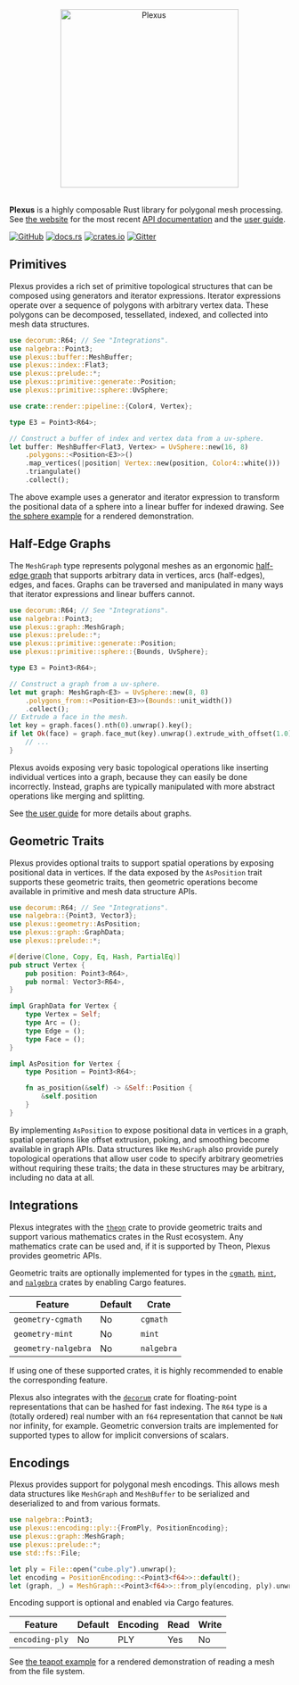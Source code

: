 <div align="center">
    <img alt="Plexus" src="https://raw.githubusercontent.com/olson-sean-k/plexus/master/doc/plexus.svg?sanitize=true" width="320"/>
</div>
<br/>

**Plexus** is a highly composable Rust library for polygonal mesh processing.
See [the website][website] for the most recent [API documentation][rustdoc] and
the [user guide][guide].

[![GitHub](https://img.shields.io/badge/GitHub-olson--sean--k/plexus-8da0cb?logo=github&style=for-the-badge)](https://github.com/olson-sean-k/plexus)
[![docs.rs](https://img.shields.io/badge/docs.rs-plexus-66c2a5?logo=rust&style=for-the-badge)](https://docs.rs/plexus)
[![crates.io](https://img.shields.io/crates/v/plexus.svg?logo=rust&style=for-the-badge)](https://crates.io/crates/plexus)
[![Gitter](https://img.shields.io/badge/Gitter-plexus--rs-c266a5?logo=gitter&style=for-the-badge)](https://gitter.im/plexus-rs/community)

## Primitives

Plexus provides a rich set of primitive topological structures that can be
composed using generators and iterator expressions. Iterator expressions operate
over a sequence of polygons with arbitrary vertex data. These polygons can be
decomposed, tessellated, indexed, and collected into mesh data structures.

```rust
use decorum::R64; // See "Integrations".
use nalgebra::Point3;
use plexus::buffer::MeshBuffer;
use plexus::index::Flat3;
use plexus::prelude::*;
use plexus::primitive::generate::Position;
use plexus::primitive::sphere::UvSphere;

use crate::render::pipeline::{Color4, Vertex};

type E3 = Point3<R64>;

// Construct a buffer of index and vertex data from a uv-sphere.
let buffer: MeshBuffer<Flat3, Vertex> = UvSphere::new(16, 8)
    .polygons::<Position<E3>>()
    .map_vertices(|position| Vertex::new(position, Color4::white()))
    .triangulate()
    .collect();
```

The above example uses a generator and iterator expression to transform the
positional data of a sphere into a linear buffer for indexed drawing. See [the
sphere example][example-sphere] for a rendered demonstration.

## Half-Edge Graphs

The `MeshGraph` type represents polygonal meshes as an ergonomic [half-edge
graph][dcel] that supports arbitrary data in vertices, arcs (half-edges), edges,
and faces. Graphs can be traversed and manipulated in many ways that iterator
expressions and linear buffers cannot.

```rust
use decorum::R64; // See "Integrations".
use nalgebra::Point3;
use plexus::graph::MeshGraph;
use plexus::prelude::*;
use plexus::primitive::generate::Position;
use plexus::primitive::sphere::{Bounds, UvSphere};

type E3 = Point3<R64>;

// Construct a graph from a uv-sphere.
let mut graph: MeshGraph<E3> = UvSphere::new(8, 8)
    .polygons_from::<Position<E3>>(Bounds::unit_width())
    .collect();
// Extrude a face in the mesh.
let key = graph.faces().nth(0).unwrap().key();
if let Ok(face) = graph.face_mut(key).unwrap().extrude_with_offset(1.0) {
    // ...
}
```

Plexus avoids exposing very basic topological operations like inserting
individual vertices into a graph, because they can easily be done incorrectly.
Instead, graphs are typically manipulated with more abstract operations like
merging and splitting.

See [the user guide][guide-graphs] for more details about graphs.

## Geometric Traits

Plexus provides optional traits to support spatial operations by exposing
positional data in vertices. If the data exposed by the `AsPosition` trait
supports these geometric traits, then geometric operations become available in
primitive and mesh data structure APIs.

```rust
use decorum::R64; // See "Integrations".
use nalgebra::{Point3, Vector3};
use plexus::geometry::AsPosition;
use plexus::graph::GraphData;
use plexus::prelude::*;

#[derive(Clone, Copy, Eq, Hash, PartialEq)]
pub struct Vertex {
    pub position: Point3<R64>,
    pub normal: Vector3<R64>,
}

impl GraphData for Vertex {
    type Vertex = Self;
    type Arc = ();
    type Edge = ();
    type Face = ();
}

impl AsPosition for Vertex {
    type Position = Point3<R64>;

    fn as_position(&self) -> &Self::Position {
        &self.position
    }
}
```

By implementing `AsPosition` to expose positional data in vertices in a graph,
spatial operations like offset extrusion, poking, and smoothing become available
in graph APIs. Data structures like `MeshGraph` also provide purely topological
operations that allow user code to specify arbitrary geometries without
requiring these traits; the data in these structures may be arbitrary, including
no data at all.

## Integrations

Plexus integrates with the [`theon`] crate to provide geometric traits and
support various mathematics crates in the Rust ecosystem. Any mathematics crate
can be used and, if it is supported by Theon, Plexus provides geometric APIs.

Geometric traits are optionally implemented for types in the [`cgmath`],
[`mint`], and [`nalgebra`] crates by enabling Cargo features.

| Feature             | Default | Crate      |
|---------------------|---------|------------|
| `geometry-cgmath`   | No      | `cgmath`   |
| `geometry-mint`     | No      | `mint`     |
| `geometry-nalgebra` | No      | `nalgebra` |

If using one of these supported crates, it is highly recommended to enable the
corresponding feature.

Plexus also integrates with the [`decorum`] crate for floating-point
representations that can be hashed for fast indexing. The `R64` type is a
(totally ordered) real number with an `f64` representation that cannot be `NaN`
nor infinity, for example. Geometric conversion traits are implemented for
supported types to allow for implicit conversions of scalars.

## Encodings

Plexus provides support for polygonal mesh encodings. This allows mesh data
structures like `MeshGraph` and `MeshBuffer` to be serialized and deserialized
to and from various formats.

```rust
use nalgebra::Point3;
use plexus::encoding::ply::{FromPly, PositionEncoding};
use plexus::graph::MeshGraph;
use plexus::prelude::*;
use std::fs::File;

let ply = File::open("cube.ply").unwrap();
let encoding = PositionEncoding::<Point3<f64>>::default();
let (graph, _) = MeshGraph::<Point3<f64>>::from_ply(encoding, ply).unwrap();
```

Encoding support is optional and enabled via Cargo features.

| Feature        | Default | Encoding | Read | Write |
|----------------|---------|----------|------|-------|
| `encoding-ply` | No      | PLY      | Yes  | No    |

See [the teapot example][example-teapot] for a rendered demonstration of reading
a mesh from the file system.

[dcel]: https://en.wikipedia.org/wiki/doubly_connected_edge_list

[guide]: https://plexus.rs/user-guide/getting-started
[guide-graphs]: https://plexus.rs/user-guide/graphs
[rustdoc]: https://plexus.rs/rustdoc/plexus
[website]: https://plexus.rs

[example-sphere]: https://github.com/olson-sean-k/plexus/tree/master/examples/sphere/src/main.rs
[example-teapot]: https://github.com/olson-sean-k/plexus/tree/master/examples/teapot/src/main.rs

[`cgmath`]: https://crates.io/crates/cgmath
[`decorum`]: https://crates.io/crates/decorum
[`mint`]: https://crates.io/crates/mint
[`nalgebra`]: https://crates.io/crates/nalgebra
[`theon`]: https://crates.io/crates/theon
